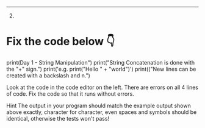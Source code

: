 ------ 
2.
# Fix the code below 👇

print(Day 1 - String Manipulation")
print("String Concatenation is done with the "+" sign.")
  print('e.g. print("Hello " + "world")')
print(("New lines can be created with a backslash and n.")

Look at the code in the code editor on the left. There are errors on all 4 lines of code. Fix the code so that it runs without errors.

Hint
The output in your program should match the example output shown above exactly, character for character, even spaces and symbols should be identical, otherwise the tests won't pass!

